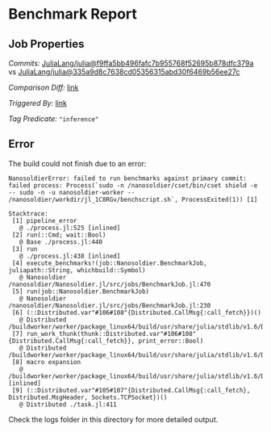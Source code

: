 # Benchmark Report

## Job Properties

*Commits:* [JuliaLang/julia@f9ffa5bb496fafc7b955768f52695b878dfc379a](https://github.com/JuliaLang/julia/commit/f9ffa5bb496fafc7b955768f52695b878dfc379a) vs [JuliaLang/julia@335a9d8c7638cd05356315abd30f6469b56ee27c](https://github.com/JuliaLang/julia/commit/335a9d8c7638cd05356315abd30f6469b56ee27c)

*Comparison Diff:* [link](https://github.com/JuliaLang/julia/compare/335a9d8c7638cd05356315abd30f6469b56ee27c..f9ffa5bb496fafc7b955768f52695b878dfc379a)

*Triggered By:* [link](https://github.com/JuliaLang/julia/pull/45276#issuecomment-1134715387)

*Tag Predicate:* `"inference"`

## Error

The build could not finish due to an error:

```
NanosoldierError: failed to run benchmarks against primary commit: failed process: Process(`sudo -n /nanosoldier/cset/bin/cset shield -e -- sudo -n -u nanosoldier-worker -- /nanosoldier/workdir/jl_1C8RGv/benchscript.sh`, ProcessExited(1)) [1]

Stacktrace:
 [1] pipeline_error
   @ ./process.jl:525 [inlined]
 [2] run(::Cmd; wait::Bool)
   @ Base ./process.jl:440
 [3] run
   @ ./process.jl:438 [inlined]
 [4] execute_benchmarks!(job::Nanosoldier.BenchmarkJob, juliapath::String, whichbuild::Symbol)
   @ Nanosoldier /nanosoldier/Nanosoldier.jl/src/jobs/BenchmarkJob.jl:470
 [5] run(job::Nanosoldier.BenchmarkJob)
   @ Nanosoldier /nanosoldier/Nanosoldier.jl/src/jobs/BenchmarkJob.jl:230
 [6] (::Distributed.var"#106#108"{Distributed.CallMsg{:call_fetch}})()
   @ Distributed /buildworker/worker/package_linux64/build/usr/share/julia/stdlib/v1.6/Distributed/src/process_messages.jl:278
 [7] run_work_thunk(thunk::Distributed.var"#106#108"{Distributed.CallMsg{:call_fetch}}, print_error::Bool)
   @ Distributed /buildworker/worker/package_linux64/build/usr/share/julia/stdlib/v1.6/Distributed/src/process_messages.jl:63
 [8] macro expansion
   @ /buildworker/worker/package_linux64/build/usr/share/julia/stdlib/v1.6/Distributed/src/process_messages.jl:278 [inlined]
 [9] (::Distributed.var"#105#107"{Distributed.CallMsg{:call_fetch}, Distributed.MsgHeader, Sockets.TCPSocket})()
   @ Distributed ./task.jl:411
```

Check the logs folder in this directory for more detailed output.

